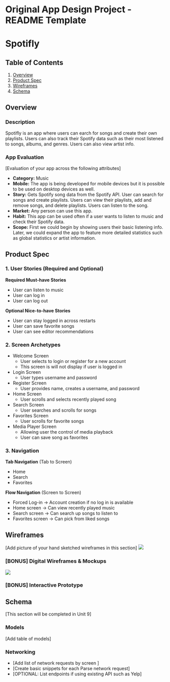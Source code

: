 Original App Design Project - README Template
===

# Spotifly

## Table of Contents
1. [Overview](#Overview)
1. [Product Spec](#Product-Spec)
1. [Wireframes](#Wireframes)
2. [Schema](#Schema)

## Overview
### Description

Spotifly is an app where users can earch for songs and create their own playlists. Users can also track their Spotify data such as their most listened to songs, albums, and genres. Users can also view artist info.

### App Evaluation
[Evaluation of your app across the following attributes]
- **Category:** Music
- **Mobile:** The app is being developed for mobile devices but it is possible to be used on desktop devices as well.
- **Story:** Gets Spotify song data from the Spotify API. User can search for songs and create playlists. Users can view their playlists, add and remove songs, and delete playlists. Users can listen to the song.
- **Market:** Any person can use this app.
- **Habit:** This app can be used often if a user wants to listen to music and check their Spotify data.
- **Scope:** First we could begin by showing users their basic listening info. Later, we could expand the app to feature more detailed statistics such as global statistics or artist information.

## Product Spec

### 1. User Stories (Required and Optional)

**Required Must-have Stories**

* User can listen to music
* User can log in
* User can log out

**Optional Nice-to-have Stories**

* User can stay logged in across restarts
* User can save favorite songs
* User can see editor recommendations

### 2. Screen Archetypes

* Welcome Screen
   * User selects to login or register for a new account
   * This screen is will not display if user is logged in
* Login Screen
   * User types username and password
* Register Screen
   * User provides name, creates a username, and password
* Home Screen
   * User scrolls and selects recently played song
* Search Screen
   * User searches and scrolls for songs
* Favorites Screen
   * User scrolls for favorite songs
* Media Player Screen
   * Allowing user the control of media playback
   * User can save song as favorites

### 3. Navigation

**Tab Navigation** (Tab to Screen)

* Home
* Search
* Favorites

**Flow Navigation** (Screen to Screen)

* Forced Log-in -> Account creation if no log in is available
* Home screen -> Can view recently played music
* Search screen -> Can search up songs to listen to
* Favorites screen -> Can pick from liked songs

## Wireframes
[Add picture of your hand sketched wireframes in this section]
![](https://i.imgur.com/AUWHeLl.jpg)


### [BONUS] Digital Wireframes & Mockups
![](https://i.imgur.com/57ZVMHa.jpg)


### [BONUS] Interactive Prototype

## Schema 
[This section will be completed in Unit 9]
### Models
[Add table of models]
### Networking
- [Add list of network requests by screen ]
- [Create basic snippets for each Parse network request]
- [OPTIONAL: List endpoints if using existing API such as Yelp]
